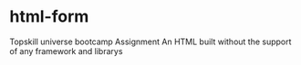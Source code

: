 # html-form
Topskill universe bootcamp Assignment 
An HTML built without the support of any framework and librarys
